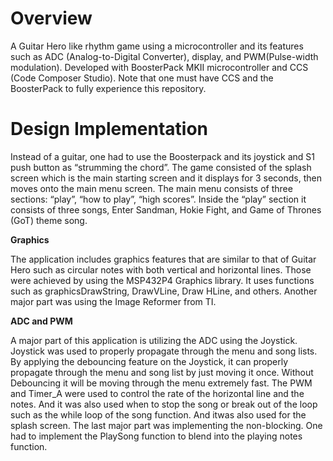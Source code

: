 # Overview
A Guitar Hero like rhythm game using a microcontroller and its features such as ADC (Analog-to-Digital Converter), display, and PWM(Pulse-width modulation). Developed with BoosterPack MKII microcontroller and CCS (Code Composer Studio). Note that one must have CCS and the BoosterPack to fully experience this repository. 

# Design Implementation 
Instead of a guitar, one had to use the Boosterpack and its
joystick and S1 push button as “strumming the chord”. The game consisted of the splash screen
which is the main starting screen and it displays for 3 seconds, then moves onto the main menu
screen. The main menu consists of three sections: “play”, “how to play”, “high scores”. Inside
the “play” section it consists of three songs, Enter Sandman, Hokie Fight, and Game of Thrones
(GoT) theme song.

**Graphics**

The application includes graphics features that are similar to that of Guitar Hero such as
circular notes with both vertical and horizontal lines. Those were achieved by using the
MSP432P4 Graphics library. It uses functions such as graphicsDrawString, DrawVLine, Draw
HLine, and others. Another major part was using the Image Reformer from TI.

**ADC and PWM**

A major part of this application is utilizing the ADC using the Joystick. Joystick was
used to properly propagate through the menu and song lists. By applying the debouncing feature
on the Joystick, it can properly propagate through the menu and song list by just moving it once.
Without Debouncing it will be moving through the menu extremely fast. The PWM and
Timer_A were used to control the rate of the horizontal line and the notes. And it was also used
when to stop the song or break out of the loop such as the while loop of the song function. And itwas also used for the splash screen. The last major part was implementing the non-blocking. One
had to implement the PlaySong function to blend into the playing notes function.
